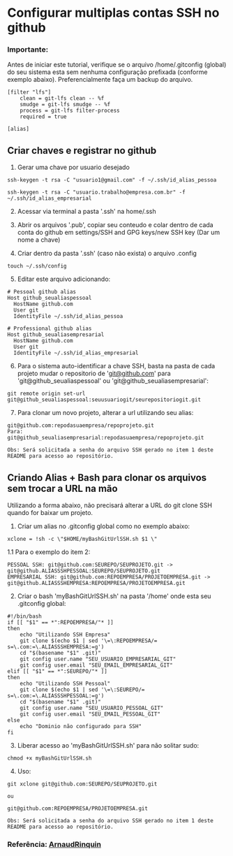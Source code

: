 # Configurar multiplas contas SSH no github

### Importante:

Antes de iniciar este tutorial, verifique se o arquivo /home/.gitconfig (global) do seu sistema esta sem nenhuma configuração prefixada (conforme exemplo abaixo). Preferencialmente faça um backup do arquivo.

```
[filter "lfs"]
	clean = git-lfs clean -- %f
	smudge = git-lfs smudge -- %f
	process = git-lfs filter-process
	required = true
	
[alias]

```

## Criar chaves e registrar no github

1. Gerar uma chave por usuario desejado

```ssh-keygen -t rsa -C "usuario1@gmail.com" -f ~/.ssh/id_alias_pessoa```

```ssh-keygen -t rsa -C "usuario.trabalho@empresa.com.br" -f ~/.ssh/id_alias_empresarial```

2. Acessar via terminal a pasta '.ssh' na home/.ssh

3. Abrir os arquivos '.pub', copiar seu conteudo e colar dentro de cada conta do github em settings/SSH and GPG keys/new SSH key (Dar um nome a chave)

4. Criar dentro da pasta '.ssh' (caso não exista) o arquivo .config

```touch ~/.ssh/config```

5. Editar este arquivo adicionando:

```
# Pessoal github alias
Host github_seualiaspessoal
  HostName github.com
  User git
  IdentityFile ~/.ssh/id_alias_pessoa
  
# Professional github alias
Host github_seualiasempresarial
  HostName github.com
  User git
  IdentityFile ~/.ssh/id_alias_empresarial
```
  
6. Para o sistema auto-identificar a chave SSH, basta na pasta de cada projeto mudar o repositorio de 'git@github.com' para 'git@github_seualiaspessoal' ou 'git@github_seualiasempresarial': 

```git remote origin set-url git@github_seualiaspessoal:seuusuariogit/seurepositoriogit.git```

7. Para clonar um novo projeto, alterar a url utilizando seu alias:

```
git@github.com:repodasuaempresa/repoprojeto.git
Para:
git@github_seualiasempresarial:repodasuaempresa/repoprojeto.git

Obs: Será solicitada a senha do arquivo SSH gerado no item 1 deste README para acesso ao repositório.
```

## Criando Alias + Bash para clonar os arquivos sem trocar a URL na mão

Utilizando a forma abaixo, não precisará alterar a URL do git clone SSH quando for baixar um projeto.


1. Criar um alias no .gitconfig global como no exemplo abaixo:

```
xclone = !sh -c \"$HOME/myBashGitUrlSSH.sh $1 \" 
```

1.1 Para o exemplo do item 2:

```
PESSOAL SSH: git@github.com:SEUREPO/SEUPROJETO.git -> git@github.ALIASSSHPESSOAL:SEUREPO/SEUPROJETO.git
EMPRESARIAL SSH: git@github.com:REPOEMPRESA/PROJETOEMPRESA.git -> git@github.ALIASSSHEMPRESA:REPOEMPRESA/PROJETOEMPRESA.git
```

2. Criar o bash 'myBashGitUrlSSH.sh' na pasta '/home' onde esta seu .gitconfig global:

```
#!/bin/bash
if [[ "$1" == *":REPOEMPRESA/"* ]]
then
	echo "Utilizando SSH Empresa"
	git clone $(echo $1 | sed '\=\:REPOEMPRESA/= s=\.com:=\.ALIASSSHEMPRESA:=g')
	cd "$(basename "$1" .git)"
	git config user.name "SEU_USUARIO_EMPRESARIAL_GIT"
	git config user.email "SEU_EMAIL_EMPRESARIAL_GIT"
elif [[ "$1" == *":SEUREPO/"* ]] 
then
	echo "Utilizando SSH Pessoal"
	git clone $(echo $1 | sed '\=\:SEUREPO/= s=\.com:=\.ALIASSSHPESSOAL:=g')
	cd "$(basename "$1" .git)"
	git config user.name "SEU_USUARIO_PESSOAL_GIT"
	git config user.email "SEU_EMAIL_PESSOAL_GIT"
else
	echo "Dominio não configurado para SSH"
fi
```

3. Liberar acesso ao 'myBashGitUrlSSH.sh' para não solitar sudo:

```
chmod +x myBashGitUrlSSH.sh
```

4. Uso:

```
git xclone git@github.com:SEUREPO/SEUPROJETO.git

ou

git@github.com:REPOEMPRESA/PROJETOEMPRESA.git

Obs: Será solicitada a senha do arquivo SSH gerado no item 1 deste README para acesso ao repositório.
```

### Referência: [ArnaudRinquin](https://github.com/ArnaudRinquin/blog/blob/master/2014-03-11-one-command-github-account-switch.md)


